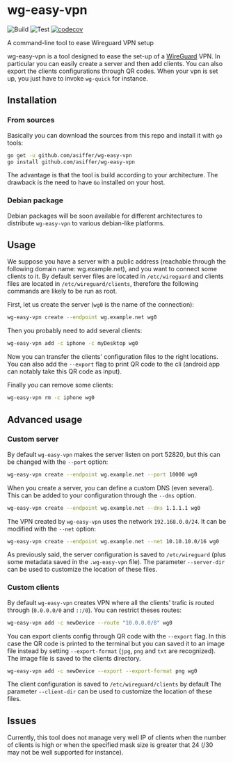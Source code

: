 # wg-easy-vpn

![Build](https://github.com/asiffer/wg-easy-vpn/workflows/Build/badge.svg)
![Test](https://github.com/asiffer/wg-easy-vpn/workflows/Test/badge.svg)
[![codecov](https://codecov.io/gh/asiffer/wg-easy-vpn/branch/master/graph/badge.svg)](https://codecov.io/gh/asiffer/wg-easy-vpn)



A command-line tool to ease Wireguard VPN setup

wg-easy-vpn is a tool designed to ease the set-up of a
[WireGuard](https://www.wireguard.com/) VPN. In particular you can easily create a server
and then add clients. You can also export the clients
configurations through QR codes.
When your vpn is set up, you just have to invoke `wg-quick`
for instance.

## Installation

### From sources

Basically you can download the sources from this repo and install it with
`go` tools:

```bash
go get -u github.com/asiffer/wg-easy-vpn
go install github.com/asiffer/wg-easy-vpn
```

The advantage is that the tool is build according to your architecture. The drawback is the need to have `Go` installed on your host.

### Debian package

Debian packages will be soon available for different architectures
to distribute `wg-easy-vpn` to various debian-like platforms.

## Usage

We suppose you have a server with a public address
(reachable through the following domain name: wg.example.net), and you
want to connect some clients to it. 
By default server files are located in `/etc/wireguard` and clients
files are located in `/etc/wireguard/clients`, therefore the following
commands are likely to be run as root.

First, let us create the server (`wg0` is the name of the connection):

```bash
wg-easy-vpn create --endpoint wg.example.net wg0
```

Then you probably need to add several clients:

```bash
wg-easy-vpn add -c iphone -c myDesktop wg0
```

Now you can transfer the clients' configuration files
to the right locations. You can also add the `--export`
flag to print QR code to the cli (android app can notably take 
this QR code as input).

Finally you can remove some clients:
```bash
wg-easy-vpn rm -c iphone wg0
```

## Advanced usage

### Custom server

By default `wg-easy-vpn` makes the server listen on port 52820, but this 
can be changed with the `--port` option:

```bash
wg-easy-vpn create --endpoint wg.example.net --port 10000 wg0
```

When you create a server, you can define a custom DNS (even several). This can be added to your configuration through the `--dns` option.

```bash
wg-easy-vpn create --endpoint wg.example.net --dns 1.1.1.1 wg0
```

The VPN created by `wg-easy-vpn` uses the network `192.168.0.0/24`. It can be modified with the `--net` option:

```bash
wg-easy-vpn create --endpoint wg.example.net --net 10.10.10.0/16 wg0
```

As previously said, the server configuration is saved to `/etc/wireguard` 
(plus some metadata saved in the `.wg-easy-vpn` file). The parameter 
`--server-dir` can be used to customize the location of these files.


### Custom clients

By default `wg-easy-vpn` creates VPN where all the clients' trafic is 
routed through (`0.0.0.0/0` and `::/0`). You can restrict theses routes:

```bash
wg-easy-vpn add -c newDevice --route "10.0.0.0/8" wg0
```

You can export clients config through QR code with the `--export` flag.
In this case the QR code is printed to the terminal but you can saved it
to an image file instead by setting `--export-format` (`jpg`, `png` and `txt` are recognized). The image file is saved to the clients directory.

```bash
wg-easy-vpn add -c newDevice --export --export-format png wg0
```

The client configuration is saved to `/etc/wireguard/clients` by default 
The parameter `--client-dir` can be used to customize the location of these files.

## Issues

Currently, this tool does not manage very well IP of clients when the number of 
clients is high or when the specified mask size is greater that 24 (/30 may not
be well supported for instance).